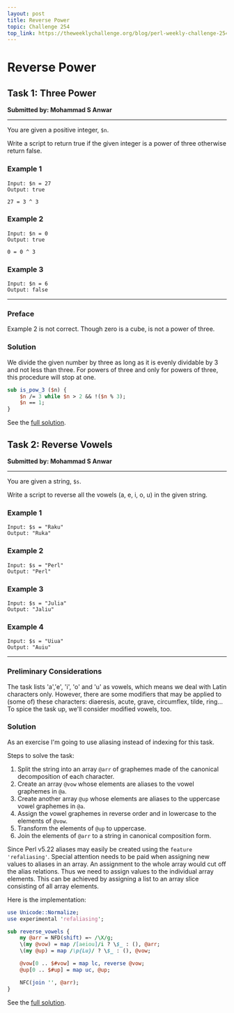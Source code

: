 ```yaml
---
layout: post
title: Reverse Power
topic: Challenge 254
top_link: https://theweeklychallenge.org/blog/perl-weekly-challenge-254
---
```

# Reverse Power

## Task 1: Three Power
**Submitted by: Mohammad S Anwar**

---
You are given a positive integer, `$n`.

Write a script to return true if the given integer is a power of three otherwise return false.

### Example 1
```
Input: $n = 27
Output: true

27 = 3 ^ 3
```
### Example 2
```
Input: $n = 0
Output: true

0 = 0 ^ 3
```
### Example 3
```
Input: $n = 6
Output: false
```
---
### Preface
Example 2 is not correct.
Though zero is a cube, is not a power of three.
### Solution
We divide the given number by three as long as it is evenly dividable by 3 and not less than three.
For powers of three and only for powers of three, this procedure will stop at one.
```perl
sub is_pow_3 ($n) {
    $n /= 3 while $n > 2 && !($n % 3);
    $n == 1; 
}
```
See the [full solution](https://github.com/manwar/perlweeklychallenge-club/blob/master/challenge-254/jo-37/perl/ch-1.pl).
## Task 2: Reverse Vowels
**Submitted by: Mohammad S Anwar**

---
You are given a string, `$s`.

Write a script to reverse all the vowels (a, e, i, o, u) in the given string.

### Example 1
```
Input: $s = "Raku"
Output: "Ruka"
```
### Example 2
```
Input: $s = "Perl"
Output: "Perl"
```
### Example 3
```
Input: $s = "Julia"
Output: "Jaliu"
```
### Example 4
```
Input: $s = "Uiua"
Output: "Auiu"
```
---
### Preliminary Considerations
The task lists 'a','e', 'i', 'o' and 'u' as vowels, which means we deal with Latin characters only.
However, there are some modifiers that may be applied to (some of) these characters: diaeresis, acute, grave, circumflex, tilde, ring...
To spice the task up, we'll consider modified vowels, too.
### Solution
As an exercise I'm going to use aliasing instead of indexing for this task.

Steps to solve the task:

 1. Split the string into an array `@arr` of graphemes made of the canonical decomposition of each character.
 2. Create an array `@vow` whose elements are aliases to the vowel graphemes in `@a`.
 3. Create another array `@up` whose elements are aliases to the uppercase vowel graphemes in `@a`.
 4. Assign the vowel graphemes in reverse order and in lowercase to the elements of `@vow`.
 5. Transform the elements of `@up` to uppercase.
 6. Join the elements of `@arr` to a string in canonical composition form.

Since Perl v5.22 aliases may easily be created using the `feature 'refaliasing'`.
Special attention needs to be paid when assigning new values to aliases in an array.
An assignment to the whole array would cut off the alias relations.
Thus we need to assign values to the individual array elements.
This can be achieved by assigning a list to an array slice consisting of all array elements.

Here is the implementation:
```perl
use Unicode::Normalize;
use experimental 'refaliasing';

sub reverse_vowels {
    my @arr = NFD(shift) =~ /\X/g;
    \(my @vow) = map /[aeiou]/i ? \$_ : (), @arr;
    \(my @up) = map /\p{Lu}/ ? \$_ : (), @vow;

    @vow[0 .. $#vow] = map lc, reverse @vow;
    @up[0 .. $#up] = map uc, @up;

    NFC(join '', @arr);
}

```
See the [full solution](https://github.com/manwar/perlweeklychallenge-club/blob/master/challenge-254/jo-37/perl/ch-2.pl).
